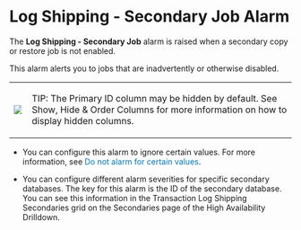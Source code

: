 ﻿<?xml version="1.0" encoding="utf-8"?>
<html xmlns:MadCap="http://www.madcapsoftware.com/Schemas/MadCap.xsd" MadCap:timeEstimate="0" MadCap:priority="0" MadCap:status="In Progress" MadCap:lastBlockDepth="6" MadCap:lastHeight="267" MadCap:lastWidth="928">
    <head>
        <link href="../Resources/TableStyles/NoteTable_Blue_DoNotEdit.css" rel="stylesheet" MadCap:stylesheetType="table" /><title></title>
    </head>
    <body>
        <h1>
            <MadCap:keyword term="alarms:Log Shipping - Secondary Job;Log Shipping - Secondary Job alarm" />Log Shipping - Secondary Job Alarm</h1>
        <p>The <b>Log Shipping - Secondary Job</b> alarm is raised when a secondary copy or restore job is not enabled.</p>
        <p>This alarm alerts you to jobs that are inadvertently or otherwise disabled.</p>
        <table style="width: 100%;mc-table-style: url('../Resources/TableStyles/NoteTable_Blue_DoNotEdit.css');" class="TableStyle-NoteTable_Blue_DoNotEdit" cellspacing="0">
            <col class="TableStyle-NoteTable_Blue_DoNotEdit-Column-Column1" style="width: 0.3in;" />
            <col class="TableStyle-NoteTable_Blue_DoNotEdit-Column-Column1" />
            <tbody>
                <tr class="TableStyle-NoteTable_Blue_DoNotEdit-Body-Body1">
                    <td class="TableStyle-NoteTable_Blue_DoNotEdit-BodyB-Column1-Body1">
                        <p>
                            <img src="../Resources/Images/DSGStandard/Note_Info.gif" style="max-width: 90%;" />
                        </p>
                    </td>
                    <td class="TableStyle-NoteTable_Blue_DoNotEdit-BodyA-Column1-Body1">
                        <p><span class="DellDarkBlue">TIP:</span> The Primary ID column  may be hidden by default. See <MadCap:xref href="../ChartsAndGrids/grid_organizecolumns.htm" target="" title="" alt="">Show, Hide &amp; Order Columns</MadCap:xref> for more information on how to display hidden columns.</p>
                    </td>
                </tr>
            </tbody>
        </table>
        <MadCap:snippetBlock src="../Resources/Snippets/SoSSE/Alarm_Title_Configure.flsnp">
        </MadCap:snippetBlock>
        <ul>
            <li class="Note">You can configure  this alarm to ignore certain values. <MadCap:xref href="../AlarmsDialog/configure_alarm_ignorevalues.htm" class="ForMoreInfo_Heading">For more information, see <span style="color: #0078b6;" class="mcFormatColor">Do not alarm for certain values</span>.</MadCap:xref></li>
        </ul>
        <ul>
            <li class="Note">
                <p>You can configure different alarm severities for specific secondary databases. <MadCap:snippetText src="../Resources/Snippets/SoSSE/Alarm_SeeKeyedAlarmsref.flsnp" /> The key for this alarm is the ID of the secondary database. You can see this information in the Transaction Log Shipping Secondaries grid on the Secondaries page of the <MadCap:xref href="../Drilldowns/drilldown_sqlserver_highavailability.htm" target="" title="" alt="">High Availability Drilldown</MadCap:xref>.</p>
            </li>
        </ul>
    </body>
</html>